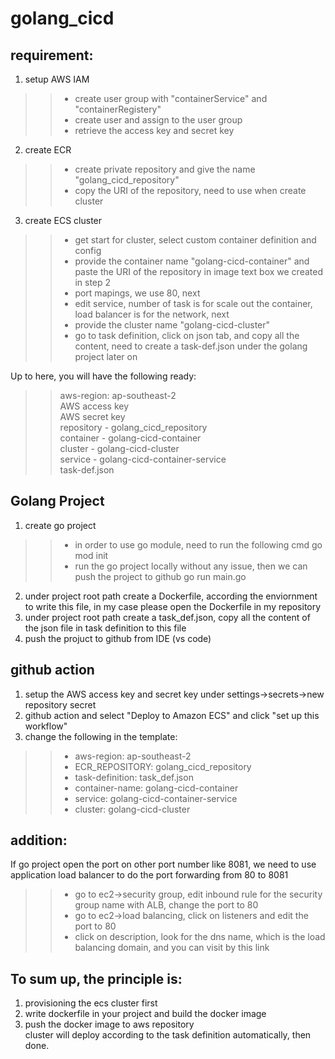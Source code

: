 # golang_cicd

## requirement:
1. setup AWS IAM
>>- create user group with "containerService" and "containerRegistery"
>>- create user and assign to the user group
>>- retrieve the access key and secret key
2. create ECR
>>- create private repository and give the name "golang_cicd_repository"
>>- copy the URI of the repository, need to use when create cluster
3. create ECS cluster
>>- get start for cluster, select custom container definition and config
>>- provide the container name "golang-cicd-container" and paste the URI of the repository in image text box we created in step 2
>>- port mapings, we use 80, next
>>- edit service, number of task is for scale out the container, load balancer is for the network, next
>>- provide the cluster name "golang-cicd-cluster"
>>- go to task definition, click on json tab, and copy all the content, need to create a task-def.json under the golang project later on
  
Up to here, you will have the following ready:  
>>aws-region: ap-southeast-2  
>>AWS access key  
>>AWS secret key  
>>repository - golang_cicd_repository  
>>container - golang-cicd-container  
>>cluster - golang-cicd-cluster  
>>service - golang-cicd-container-service  
>>task-def.json  
  
## Golang Project
1. create go project
>>- in order to use go module, need to run the following cmd
>>go mod init
>>- run the go project locally without any issue, then we can push the project to github
>>go run main.go
2. under project root path create a Dockerfile, according the enviornment to write this file, in my case please open the Dockerfile in my repository
3. under project root path create a task_def.json, copy all the content of the json file in task definition to this file
4. push the projuct to github from IDE (vs code)

## github action
1. setup the AWS access key and secret key under settings->secrets->new repository secret
2. github action and select "Deploy to Amazon ECS" and click "set up this workflow"
3. change the following in the template:
>>- aws-region: ap-southeast-2
>>- ECR_REPOSITORY: golang_cicd_repository
>>- task-definition: task_def.json
>>- container-name: golang-cicd-container
>>- service: golang-cicd-container-service
>>- cluster: golang-cicd-cluster

## addition:
If go project open the port on other port number like 8081, we need to use application load balancer to do the port forwarding from 80 to 8081
>>- go to ec2->security group, edit inbound rule for the security group name with ALB, change the port to 80
>>- go to ec2->load balancing, click on listeners and edit the port to 80
>>- click on description, look for the dns name, which is the load balancing domain, and you can visit by this link

## To sum up, the principle is:  
1. provisioning the ecs cluster first
2. write dockerfile in your project and build the docker image
3. push the docker image to aws repository  
cluster will deploy according to the task definition automatically, then done.
